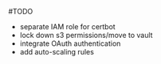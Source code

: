 #TODO

* separate IAM role for certbot
* lock down s3 permissions/move to vault
* integrate OAuth authentication
* add auto-scaling rules
